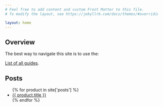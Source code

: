 ```yaml
---
# Feel free to add content and custom Front Matter to this file.
# To modify the layout, see https://jekyllrb.com/docs/themes/#overriding-theme-defaults

layout: home
---
```

<!-- markdownlint-disable MD041 -->

## Overview

The best way to navigate this site is to use the:

[List of all guides](guides.html).

## Posts

<section><ul>
{% for product in site['posts'] %}
<li><a href="{{ product.url }}">
    {{ product.title }}</a></li>
{% endfor %}
</ul></section>
